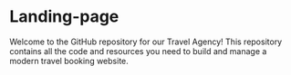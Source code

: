 # Landing-page
Welcome to the GitHub repository for our Travel Agency! This repository contains all the code and resources you need to build and manage a modern travel booking website.
